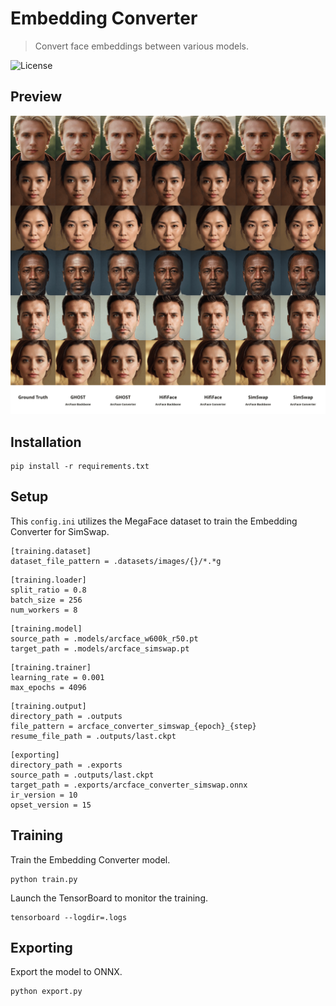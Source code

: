 Embedding Converter
===================

> Convert face embeddings between various models.

![License](https://img.shields.io/badge/license-OpenRAIL--MS-green)


Preview
-------

![Preview](https://raw.githubusercontent.com/facefusion/facefusion-labs/next/.github/previews/embedding_converter.png?sanitize=true)


Installation
------------

```
pip install -r requirements.txt
```


Setup
-----

This `config.ini` utilizes the MegaFace dataset to train the Embedding Converter for SimSwap.

```
[training.dataset]
dataset_file_pattern = .datasets/images/{}/*.*g
```

```
[training.loader]
split_ratio = 0.8
batch_size = 256
num_workers = 8
```

```
[training.model]
source_path = .models/arcface_w600k_r50.pt
target_path = .models/arcface_simswap.pt
```

```
[training.trainer]
learning_rate = 0.001
max_epochs = 4096
```

```
[training.output]
directory_path = .outputs
file_pattern = arcface_converter_simswap_{epoch}_{step}
resume_file_path = .outputs/last.ckpt
```

```
[exporting]
directory_path = .exports
source_path = .outputs/last.ckpt
target_path = .exports/arcface_converter_simswap.onnx
ir_version = 10
opset_version = 15
```


Training
--------

Train the Embedding Converter model.

```
python train.py
```

Launch the TensorBoard to monitor the training.

```
tensorboard --logdir=.logs
```


Exporting
---------

Export the model to ONNX.

```
python export.py
```
